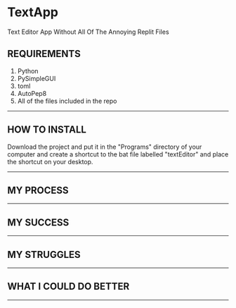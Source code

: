 # TextApp
Text Editor App Without All Of The Annoying Replit Files

## REQUIREMENTS
1. Python
2. PySimpleGUI
3. toml
4. AutoPep8
5. All of the files included in the repo
---
## HOW TO INSTALL

<p>Download the project and put it in the "Programs" directory of your computer and create a shortcut to the bat file labelled "textEditor" and place the shortcut on your desktop.</p>

---
## MY PROCESS

---
## MY SUCCESS

---
## MY STRUGGLES

---
## WHAT I COULD DO BETTER

---
